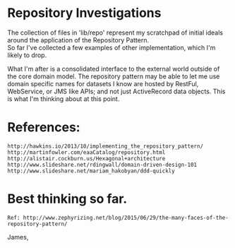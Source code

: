 # Repository Investigations

The collection of files in 'lib/repo' represent my scratchpad of initial ideals around the application of the Repository Pattern.  
So far I've collected a few examples of other implementation, which I'm likely to drop.  

What I'm after is a consolidated interface to the external world outside of the core domain model.  The repository pattern may be able to let me use
domain specific names for datasets I know are hosted by RestFul, WebService, or JMS like APIs; and not just ActiveRecord data objects.  This
is what I'm thinking about at this point.


# References: 
    http://hawkins.io/2013/10/implementing_the_repository_pattern/
    http://martinfowler.com/eaaCatalog/repository.html
    http://alistair.cockburn.us/Hexagonal+architecture
    http://www.slideshare.net/rdingwall/domain-driven-design-101
    http://www.slideshare.net/mariam_hakobyan/ddd-quickly

# Best thinking so far.
    Ref: http://www.zephyrizing.net/blog/2015/06/29/the-many-faces-of-the-repository-pattern/
  


James,

